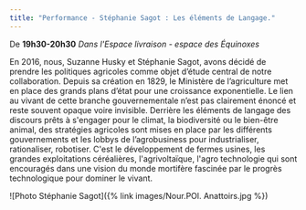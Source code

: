 ```yaml
---
title: "Performance - Stéphanie Sagot : Les éléments de Langage."
---
```

De **19h30-20h30**
_Dans l'Espace livraison - espace des Équinoxes_

En 2016, nous, Suzanne Husky et Stéphanie Sagot, avons décidé de prendre les politiques agricoles comme objet d’étude central de notre collaboration. Depuis sa création en 1829, le Ministère de l’agriculture met en place des grands plans d’état pour une croissance exponentielle. Le lien au vivant de cette branche gouvernementale n’est pas clairement énoncé et reste souvent opaque voire invisible. Derrière les éléments de langage des discours prêts à s'engager pour le climat, la biodiversité ou le bien-être animal, des stratégies agricoles sont mises en place par les différents gouvernements et les lobbys de l’agrobusiness pour industrialiser, rationaliser, robotiser. C'est le développement de fermes usines, les grandes exploitations céréalières, l'agrivoltaïque, l'agro technologie qui sont encouragés dans une vision du monde mortifère fascinée par le progrès technologique pour dominer le vivant.

![Photo Stéphanie Sagot]({% link images/Nour.POl. Anattoirs.jpg %})